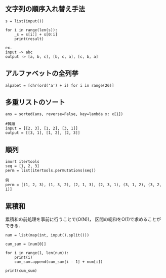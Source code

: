 ## 文字列の順序入れ替え手法
```
s = list(input())

for i in range(len(s)):
    _s = s[i:] + s[0:i]
    print(result)

ex.
input -> abc
output -> [a, b, c], [b, c, a], [c, b, a]
```

## アルファベットの全列挙
```
alpabet = [chr(ord('a') + i) for i in range(26)]
```

## 多重リストのソート
```
ans = sorted(ans, reverse=False, key=lambda x: x[1])

#昇順
input = [[2, 3], [1, 2], [3, 1]]
output = [[3, 1], [1, 2], [2, 3]]
```

## 順列
```
imort itertools
seq = [1, 2, 3]
perm = list(itertools.permutations(seq))

例
perm = [(1, 2, 3), (1, 3, 2), (2, 1, 3), (2, 3, 1), (3, 1, 2), (3, 2, 1)]
```

## 累積和
累積和の前処理を事前に行うことで(O(N))，
区間の総和をO(1)で求めることができる．
```
num = list(map(int, input().split()))

cum_sum = [num[0]]

for i in range(1, len(num)):
    print(i)
    cum_sum.append(cum_sum[i - 1] + num[i])

print(cum_sum)
```